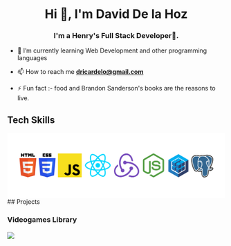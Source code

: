 <h1 align="center">Hi 👋, I'm David De la Hoz</h1>
<h3 align="center">I'm a Henry's Full Stack Developer🌟.</h3>


- 🌱 I’m currently learning Web Development and other programming languages

- 📫 How to reach me **dricardelo@gmail.com**

- ⚡ Fun fact :- food and Brandon Sanderson's books are the reasons to live.

## Tech Skills
<img align="center" src="./assets/Technologies.png"/>
## Projects

### Videogames Library
<img align="center" src="./assets/Mi video.gif">

